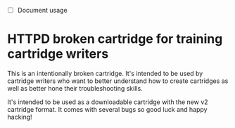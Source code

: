 - [ ] Document usage

# HTTPD broken cartridge for training cartridge writers

This is an intentionally broken cartridge.  It's intended to be used by
cartridge writers who want to better understand how to create cartridges
as well as better hone their troubleshooting skills.

It's intended to be used as a downloadable cartridge with the new v2
cartridge format.  It comes with several bugs so good luck and happy hacking!
